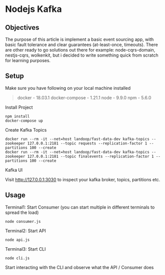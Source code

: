 # Nodejs Kafka

## Objectives
The purpose of this article is implement a basic event sourcing app, with basic fault tolerance and clear guarantees (at-least-once, timeouts). There are other ready to go solutions out there for example: node-cqrs-domain, nestjs-cqrs, wolkenkit, but i decided to write something quick from scratch for learning purposes.

## Setup

Make sure you have following on your local machine installed
>   docker - 18.03.1
>   docker-compose - 1.21.1
>   node - 9.9.0
>   npm - 5.6.0

Install Project

    npm install
    docker-compose up

Create Kafka Topics

    docker run --rm -it --net=host landoop/fast-data-dev kafka-topics --zookeeper 127.0.0.1:2181 --topic requests --replication-factor 1 --partitions 100 --create
    docker run --rm -it --net=host landoop/fast-data-dev kafka-topics --zookeeper 127.0.0.1:2181 --topic finalevents --replication-factor 1 --partitions 100 --create

Kafka UI

   Visit http://127.0.0.1:3030 to inspect your kafka broker, topics, partitions etc.



## Usage

Terminal1: Start Consumer (you can start multiple in different terminals to spread the load)

    node consumer.js

Terminal2: Start API

    node api.js

Terminal3: Start CLI

    node cli.js

Start interacting with the CLI and observe what the API / Consumer does
